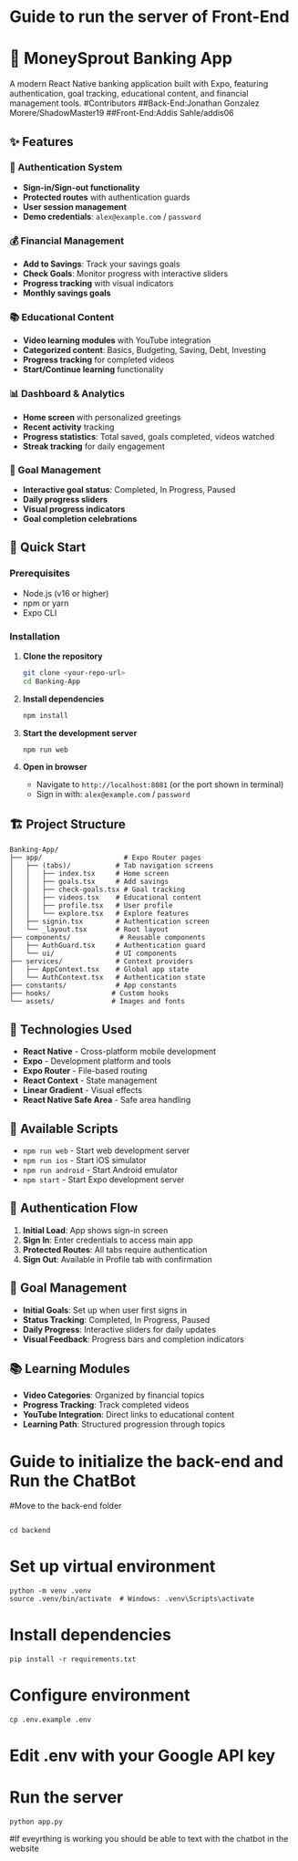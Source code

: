 

# Guide to run the server of Front-End

# 🏦 MoneySprout Banking App

A modern React Native banking application built with Expo, featuring authentication, goal tracking, educational content, and financial management tools.
#Contributors
   ##Back-End:Jonathan Gonzalez Morere/ShadowMaster19
   ##Front-End:Addis Sahle/addis06

## ✨ Features

### 🔐 Authentication System
- **Sign-in/Sign-out functionality**
- **Protected routes** with authentication guards
- **User session management**
- **Demo credentials**: `alex@example.com` / `password`

### 💰 Financial Management
- **Add to Savings**: Track your savings goals
- **Check Goals**: Monitor progress with interactive sliders
- **Progress tracking** with visual indicators
- **Monthly savings goals**

### 📚 Educational Content
- **Video learning modules** with YouTube integration
- **Categorized content**: Basics, Budgeting, Saving, Debt, Investing
- **Progress tracking** for completed videos
- **Start/Continue learning** functionality

### 📊 Dashboard & Analytics
- **Home screen** with personalized greetings
- **Recent activity** tracking
- **Progress statistics**: Total saved, goals completed, videos watched
- **Streak tracking** for daily engagement

### 🎯 Goal Management
- **Interactive goal status**: Completed, In Progress, Paused
- **Daily progress sliders**
- **Visual progress indicators**
- **Goal completion celebrations**

## 🚀 Quick Start

### Prerequisites
- Node.js (v16 or higher)
- npm or yarn
- Expo CLI

### Installation

1. **Clone the repository**
   ```bash
   git clone <your-repo-url>
   cd Banking-App
   ```

2. **Install dependencies**
   ```bash
   npm install
   ```

3. **Start the development server**
   ```bash
   npm run web
   ```

4. **Open in browser**
   - Navigate to `http://localhost:8081` (or the port shown in terminal)
   - Sign in with: `alex@example.com` / `password`

## 🏗️ Project Structure

```
Banking-App/
├── app/                    # Expo Router pages
│   ├── (tabs)/           # Tab navigation screens
│   │   ├── index.tsx     # Home screen
│   │   ├── goals.tsx     # Add savings
│   │   ├── check-goals.tsx # Goal tracking
│   │   ├── videos.tsx    # Educational content
│   │   ├── profile.tsx   # User profile
│   │   └── explore.tsx   # Explore features
│   ├── signin.tsx        # Authentication screen
│   └── _layout.tsx       # Root layout
├── components/            # Reusable components
│   ├── AuthGuard.tsx     # Authentication guard
│   └── ui/               # UI components
├── services/             # Context providers
│   ├── AppContext.tsx    # Global app state
│   └── AuthContext.tsx   # Authentication state
├── constants/            # App constants
├── hooks/               # Custom hooks
└── assets/              # Images and fonts
```

## 🔧 Technologies Used

- **React Native** - Cross-platform mobile development
- **Expo** - Development platform and tools
- **Expo Router** - File-based routing
- **React Context** - State management
- **Linear Gradient** - Visual effects
- **React Native Safe Area** - Safe area handling

## 📱 Available Scripts

- `npm run web` - Start web development server
- `npm run ios` - Start iOS simulator
- `npm run android` - Start Android emulator
- `npm start` - Start Expo development server

## 🔐 Authentication Flow

1. **Initial Load**: App shows sign-in screen
2. **Sign In**: Enter credentials to access main app
3. **Protected Routes**: All tabs require authentication
4. **Sign Out**: Available in Profile tab with confirmation

## 🎯 Goal Management

- **Initial Goals**: Set up when user first signs in
- **Status Tracking**: Completed, In Progress, Paused
- **Daily Progress**: Interactive sliders for daily updates
- **Visual Feedback**: Progress bars and completion indicators

## 📚 Learning Modules

- **Video Categories**: Organized by financial topics
- **Progress Tracking**: Track completed videos
- **YouTube Integration**: Direct links to educational content
- **Learning Path**: Structured progression through topics

# Guide to initialize the back-end and Run the ChatBot

#Move to the back-end folder
```

cd backend
```

# Set up virtual environment
```
python -m venv .venv
source .venv/bin/activate  # Windows: .venv\Scripts\activate
```

# Install dependencies
```
pip install -r requirements.txt
```
# Configure environment
```
cp .env.example .env
```
# Edit .env with your Google API key

# Run the server
```
python app.py
```
#If eveyrthing is working you should be able to text with the chatbot in the website


